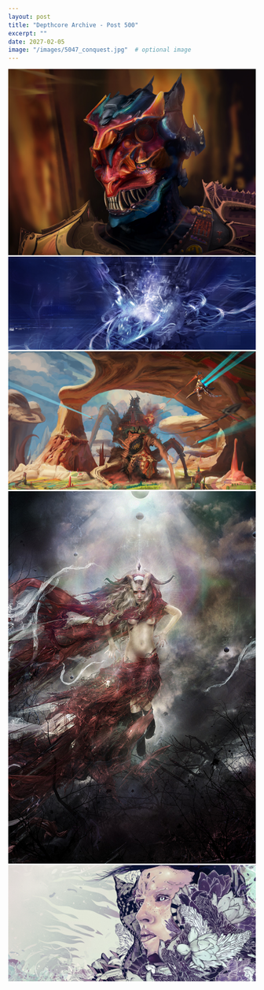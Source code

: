 ```yaml
---
layout: post
title: "Depthcore Archive - Post 500"
excerpt: ""
date: 2027-02-05
image: "/images/5047_conquest.jpg"  # optional image
---
```


<img src="/images/5047_conquest.jpg">
<img src="/images/505.jpg" alt="505.jpg"/>
<img src="/images/5051_hunting_the_alkazir.jpg" alt="5051_hunting_the_alkazir.jpg"/>
<img src="/images/5052_caelestis.jpg" alt="5052_caelestis.jpg"/>
<img src="/images/5053_astro.png" alt="5053_astro.png"/>
